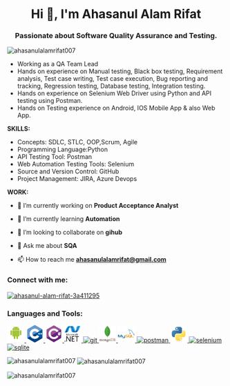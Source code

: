 <h1 align="center">Hi 👋, I'm Ahasanul Alam Rifat</h1>
<h3 align="center">Passionate about Software Quality Assurance and Testing.</h3>

<p align="left"> <img src="https://komarev.com/ghpvc/?username=ahasanulalamrifat007&label=Profile%20views&color=0e75b6&style=flat" alt="ahasanulalamrifat007" /> </p>

<ul>
<li>Working as a QA Team Lead</li>
  <li>Hands on experience on Manual testing, Black box testing, Requirement analysis, Test case writing, Test case execution, Bug reporting and tracking,       	Regression testing, Database testing, Integration testing.</li>	
  <li>Hands on experience on Selenium Web Driver using Python and API testing using Postman.</li>
  <li>Hands on Testing experience on Android, IOS Mobile App & also Web App.</li>  
</ul>  
<p><b>SKILLS:</b></p>
<ul>
<li> Concepts: SDLC, STLC, OOP,Scrum, Agile</li>
<li> Programming Language:Python </li>
<li> API Testing Tool: Postman </li>
<li> Web Automation Testing Tools: Selenium </li>
<li> Source and Version Control: GitHub </li>
<li> Project Management: JIRA, Azure Devops </li>
</ul>

<p><b>WORK:</b></p>

- 🔭 I’m currently working on **Product Acceptance Analyst**

- 🌱 I’m currently learning **Automation**

- 👯 I’m looking to collaborate on **gihub**

- 💬 Ask me about **SQA**

- 📫 How to reach me **ahasanulalamrifat@gmail.com**

<h3 align="left">Connect with me:</h3>
<p align="left">
<a href="https://linkedin.com/in/ahasanul-alam-rifat-3a411295" target="blank"><img align="center" src="https://raw.githubusercontent.com/rahuldkjain/github-profile-readme-generator/master/src/images/icons/Social/linked-in-alt.svg" alt="ahasanul-alam-rifat-3a411295" height="30" width="40" /></a>
</p>

<h3 align="left">Languages and Tools:</h3>
<p align="left"> <a href="https://developer.android.com" target="_blank" rel="noreferrer"> <img src="https://raw.githubusercontent.com/devicons/devicon/master/icons/android/android-original-wordmark.svg" alt="android" width="40" height="40"/> </a> <a href="https://www.w3schools.com/cpp/" target="_blank" rel="noreferrer"> <img src="https://raw.githubusercontent.com/devicons/devicon/master/icons/cplusplus/cplusplus-original.svg" alt="cplusplus" width="40" height="40"/> </a> <a href="https://www.w3schools.com/cs/" target="_blank" rel="noreferrer"> <img src="https://raw.githubusercontent.com/devicons/devicon/master/icons/csharp/csharp-original.svg" alt="csharp" width="40" height="40"/> </a> <a href="https://dotnet.microsoft.com/" target="_blank" rel="noreferrer"> <img src="https://raw.githubusercontent.com/devicons/devicon/master/icons/dot-net/dot-net-original-wordmark.svg" alt="dotnet" width="40" height="40"/> </a> <a href="https://git-scm.com/" target="_blank" rel="noreferrer"> <img src="https://www.vectorlogo.zone/logos/git-scm/git-scm-icon.svg" alt="git" width="40" height="40"/> </a> <a href="https://www.mongodb.com/" target="_blank" rel="noreferrer"> <img src="https://raw.githubusercontent.com/devicons/devicon/master/icons/mongodb/mongodb-original-wordmark.svg" alt="mongodb" width="40" height="40"/> </a> <a href="https://www.mysql.com/" target="_blank" rel="noreferrer"> <img src="https://raw.githubusercontent.com/devicons/devicon/master/icons/mysql/mysql-original-wordmark.svg" alt="mysql" width="40" height="40"/> </a> <a href="https://postman.com" target="_blank" rel="noreferrer"> <img src="https://www.vectorlogo.zone/logos/getpostman/getpostman-icon.svg" alt="postman" width="40" height="40"/> </a> <a href="https://www.python.org" target="_blank" rel="noreferrer"> <img src="https://raw.githubusercontent.com/devicons/devicon/master/icons/python/python-original.svg" alt="python" width="40" height="40"/> </a> <a href="https://www.selenium.dev" target="_blank" rel="noreferrer"> <img src="https://raw.githubusercontent.com/detain/svg-logos/780f25886640cef088af994181646db2f6b1a3f8/svg/selenium-logo.svg" alt="selenium" width="40" height="40"/> </a> <a href="https://www.sqlite.org/" target="_blank" rel="noreferrer"> <img src="https://www.vectorlogo.zone/logos/sqlite/sqlite-icon.svg" alt="sqlite" width="40" height="40"/> </a> </p>

<p><img align="left" src="https://github-readme-stats.vercel.app/api/top-langs?username=ahasanulalamrifat007&show_icons=true&locale=en&layout=compact" alt="ahasanulalamrifat007" /></p>

<p>&nbsp;<img align="center" src="https://github-readme-stats.vercel.app/api?username=ahasanulalamrifat007&show_icons=true&locale=en" alt="ahasanulalamrifat007" /></p>

<p><img align="center" src="https://github-readme-streak-stats.herokuapp.com/?user=ahasanulalamrifat007&" alt="ahasanulalamrifat007" /></p>
